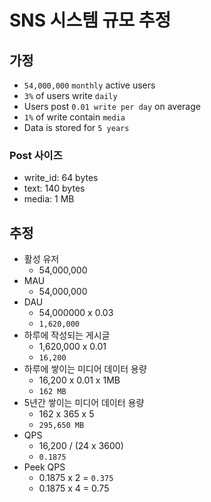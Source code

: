 # SNS 시스템 규모 추정

## 가정

- `54,000,000` `monthly` active users
- `3%` of users write `daily`
- Users post `0.01 write per day` on average
- `1%` of write contain `media`
- Data is stored for `5 years`

### Post 사이즈

- write_id: 64 bytes
- text: 140 bytes
- media: 1 MB

## 추정

- 활성 유저
    - 54,000,000
- MAU
    - 54,000,000
- DAU
    - 54,000000 x 0.03
    - `1,620,000`
- 하루에 작성되는 게시글
    - 1,620,000 x 0.01
    - `16,200`
- 하루에 쌓이는 미디어 데이터 용량
    - 16,200 x 0.01 x 1MB
    - `162 MB`
- 5년간 쌓이는 미디어 데이터 용량
    - 162 x 365 x 5
    - `295,650 MB`
- QPS
    - 16,200 / (24 x 3600)
    - `0.1875`
- Peek QPS
    - 0.1875 x 2 = `0.375`
    - 0.1875 x 4 = 0.75
